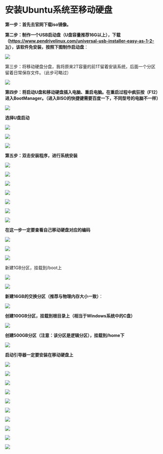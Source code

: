 

# 安装Ubuntu系统至移动硬盘

**第一步：首先去官网下载iso镜像。**

**第二步：制作一个USB启动盘（U盘容量推荐16G以上），下载（<https://www.pendrivelinux.com/universal-usb-installer-easy-as-1-2-3/>），该软件免安装，按照下图制作启动盘**：

![](../images/1.jpg)

第三步：将移动硬盘分盘，我将原来2T容量的前1T留着安装系统，后面一个分区留着日常保存文件。（此步可略过）

![](../images/2.jpg)

**第四步：将启动U盘和移动硬盘插入电脑、重启电脑。在重启过程中疯狂按（F12）进入BootManager。（进入BISO的快捷键需要百度一下，不同型号的电脑不一样）**

![](../images/3.jpg)

**选择U盘启动**

![](../images/4.jpg)

![](../images/5.jpg)

![](../images/6.jpg)

**第五步：双击安装程序，进行系统安装**

![](../images/7.jpg)

![](../images/8.jpg)

![](../images/9.jpg)

![](../images/10.jpg)

![](../images/11.jpg)

![](../images/12.jpg)

![](../images/13.jpg)

**在这一步一定要查看自己移动硬盘对应的编码**

![](../images/14.jpg)

![](../images/15.jpg)

![](../images/16.jpg)

新建1GB分区，挂载到/boot上

![](../images/17.jpg)

![](../images/18.jpg)

**新建16GB的交换分区（推荐与物理内存大小一致）**：

![](../images/19.jpg)

**创建100GB分区，挂载到根目录上（相当于Windows系统中的C盘）**

![](../images/20.jpg)

**创建500GB分区（注意：该分区是逻辑分区），挂载到/home下**

![](../images/21.jpg)

**启动引导器一定要安装在移动硬盘上**

![](../images/22.jpg)

![](../images/23.jpg)

![](../images/24.jpg)

![](../images/25.jpg)

![](../images/26.jpg)

![](../images/27.jpg)

![](../images/28.jpg)

![](../images/29.jpg)

![](../images/30.jpg)

![](../images/31.jpg)